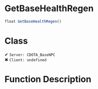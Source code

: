 # GetBaseHealthRegen
```js	
float GetBaseHealthRegen()
```
# Class
✔ `Server: CDOTA_BaseNPC`  
✖ `Client: undefined`  

# Function Description

